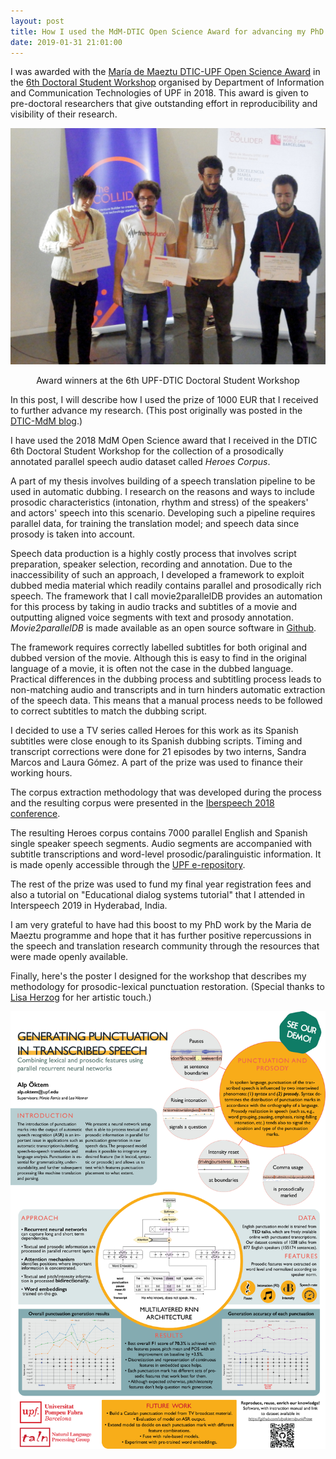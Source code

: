 ```yaml
---
layout: post
title: How I used the MdM-DTIC Open Science Award for advancing my PhD research
date: 2019-01-31 21:01:00
---
```

I was awarded with the <a href="https://www.upf.edu/web/etic_doctoral_workshop/maria-de-maeztu" target="https://www.upf.edu/web/etic_doctoral_workshop/maria-de-maeztu">María de Maeztu DTIC-UPF Open Science Award</a> in the <a href="https://www.upf.edu/web/media/enoticies/-/asset_publisher/wdGAWZ7EMj53/content/id/170996266/maximized#.XD2lU1xKjcs" target="https://www.upf.edu/web/media/enoticies/-/asset_publisher/wdGAWZ7EMj53/content/id/170996266/maximized#.XD2lU1xKjcs">6th Doctoral Student Workshop</a> organised by Department of Information and Communication Technologies of UPF in 2018. This award is given to pre-doctoral researchers that give outstanding effort in reproducibility and visibility of their research. 

<p align="center"><img src="/img/guanyadors dtic.JPG.jpg" alt="Award winners at the 6th UPF-DTIC Doctoral Student Workshop" width="600"></p>
<p align="center">Award winners at the 6th UPF-DTIC Doctoral Student Workshop</p>

In this post, I will describe how I used the prize of 1000 EUR that I received to further advance my research. (This post originally was posted in the <a href="https://www.upf.edu/web/mdm-dtic/blog/-/blogs/open-science-award-to-alp-oktem-the-heroes-corpus-dataset?_33_redirect=https%3A%2F%2Fwww.upf.edu%2Fweb%2Fmdm-dtic%2Fblog%3Fp_p_id%3D33%26p_p_lifecycle%3D0%26p_p_state%3Dnormal%26p_p_mode%3Dview%26p_p_col_id%3Dcolumn-1%26p_p_col_count%3D1#.XFIlD8_0kWo" target="https://www.upf.edu/web/mdm-dtic/blog/-/blogs/open-science-award-to-alp-oktem-the-heroes-corpus-dataset?_33_redirect=https%3A%2F%2Fwww.upf.edu%2Fweb%2Fmdm-dtic%2Fblog%3Fp_p_id%3D33%26p_p_lifecycle%3D0%26p_p_state%3Dnormal%26p_p_mode%3Dview%26p_p_col_id%3Dcolumn-1%26p_p_col_count%3D1#.XFIlD8_0kWo">DTIC-MdM blog</a>.)

I have used the 2018 MdM Open Science award that I received in the DTIC 6th Doctoral Student Workshop for the collection of a prosodically annotated parallel speech audio dataset called *Heroes Corpus*.

A part of my thesis involves building of a speech translation pipeline to be used in automatic dubbing. I research on the reasons and ways to include prosodic characteristics (intonation, rhythm and stress) of the speakers' and actors' speech into this scenario. Developing such a pipeline requires parallel data, for training the translation model; and speech data since prosody is taken into account.

Speech data production is a highly costly process that involves script preparation, speaker selection, recording and annotation. Due to the inaccessibility of such an approach, I developed a framework to exploit dubbed media material which readily contains parallel and prosodically rich speech. The framework that I call movie2parallelDB provides an automation for this process by taking in audio tracks and subtitles of a movie and outputting aligned voice segments with text and prosody annotation. *Movie2parallelDB* is made available as an open source software in <a href="http://github.com/alpoktem/movie2parallelDB" target="http://github.com/alpoktem/movie2parallelDB">Github</a>.

The framework requires correctly labelled subtitles for both original and dubbed version of the movie. Although this is easy to find in the original language of a movie, it is often not the case in the dubbed language. Practical differences in the dubbing process and subtitling process leads to non-matching audio and transcripts and in turn hinders automatic extraction of the speech data. This means that a manual process needs to be followed to correct subtitles to match the dubbing script.

I decided to use a TV series called Heroes for this work as its Spanish subtitles were close enough to its Spanish dubbing scripts. Timing and transcript corrections were done for 21 episodes by two interns, Sandra Marcos and Laura Gómez. A part of the prize was used to finance their working hours.

The corpus extraction methodology that was developed during the process and the resulting corpus were presented in the [Iberspeech 2018 conference](/publications/2018-11-21-iberspeech1).

The resulting Heroes corpus contains 7000 parallel English and Spanish single speaker speech segments. Audio segments are accompanied with subtitle transcriptions and word-level prosodic/paralinguistic information. It is made openly accessible through the <a href="http://hdl.handle.net/10230/35572" target="http://hdl.handle.net/10230/35572">UPF e-repository</a>.

The rest of the prize was used to fund my final year registration fees and also a tutorial on "Educational dialog systems tutorial" that I attended in Interspeech 2019 in Hyderabad, India.

I am very grateful to have had this boost to my PhD work by the Maria de Maeztu programme and hope that it has further positive repercussions in the speech and translation research community through the resources that were made openly available. 

Finally, here's the poster I designed for the workshop that describes my methodology for prosodic-lexical punctuation restoration. (Special thanks to <a href="https://www.herzogelisabeth.com/" target="https://www.herzogelisabeth.com/">Lisa Herzog</a> for her artistic touch.)

<p align="center"><a href="/img/punkPoster_herz_full.png"><img src="/img/punkPoster_herz_small.png" alt="Alp Öktem's Interspeech 2018 poster for publication: Visualizing punctuation restoration in speech transcripts with Prosograph." width="700"></a></p>